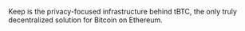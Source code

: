 Keep is the privacy-focused infrastructure behind tBTC, the only truly decentralized solution for Bitcoin on Ethereum.